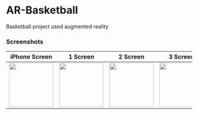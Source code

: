 # AR-Basketball

Basketball project used augmented reality

### Screenshots

| iPhone Screen | 1 Screen | 2 Screen | 3 Screen |
|:--------:|:--------:|:--------:|:--------:|
|<img src="./screenshots/screen01.png" width="120">|<img src="./screenshots/screen02.png" width="120">|<img src="./screenshots/screen03.png" width="120">|<img src="./screenshots/screen04.png" width="120">|
